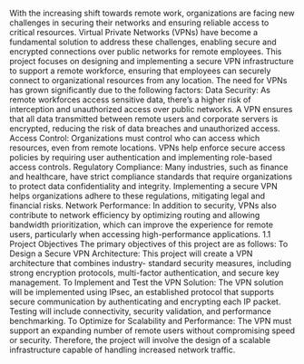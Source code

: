 With the increasing shift towards remote work, organizations are facing new challenges in securing their 
networks and ensuring reliable access to critical resources. Virtual Private Networks (VPNs) have become 
a fundamental solution to address these challenges, enabling secure and encrypted connections over public 
networks for remote employees. This project focuses on designing and implementing a secure VPN 
infrastructure to support a remote workforce, ensuring that employees can securely connect to 
organizational resources from any location. 
The need for VPNs has grown significantly due to the following factors: 
Data Security: As remote workforces access sensitive data, there’s a higher risk of interception and 
unauthorized access over public networks. A VPN ensures that all data transmitted between remote users 
and corporate servers is encrypted, reducing the risk of data breaches and unauthorized access. 
Access Control: Organizations must control who can access which resources, even from remote locations. 
VPNs help enforce secure access policies by requiring user authentication and implementing role-based 
access controls. 
Regulatory Compliance: Many industries, such as finance and healthcare, have strict compliance 
standards that require organizations to protect data confidentiality and integrity. Implementing a secure 
VPN helps organizations adhere to these regulations, mitigating legal and financial risks. 
Network Performance: In addition to security, VPNs also contribute to network efficiency by optimizing 
routing and allowing bandwidth prioritization, which can improve the experience for remote users, 
particularly when accessing high-performance applications. 
1.1 Project Objectives 
The primary objectives of this project are as follows: 
To Design a Secure VPN Architecture: This project will create a VPN architecture that combines industry- 
standard security measures, including strong encryption protocols, multi-factor authentication, and secure 
key management. 
To Implement and Test the VPN Solution: The VPN solution will be implemented using IPsec, an 
established protocol that supports secure communication by authenticating and encrypting each IP packet. 
Testing will include connectivity, security validation, and performance benchmarking. 
To Optimize for Scalability and Performance: The VPN must support an expanding number of remote users 
without compromising speed or security. Therefore, the project will involve the design of a scalable 
infrastructure capable of handling increased network traffic. 

